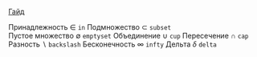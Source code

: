 [Гайд](https://math.meta.stackexchange.com/questions/5020/mathjax-basic-tutorial-and-quick-reference)

Принадлежность $\in$ `in`
Подмножество $\subset$ `subset`  
Пустое множество $\emptyset$ `emptyset`
Объединение $\cup$ `cup`
Пересечение $\cap$ `cap`
Разность $\backslash$ `backslash`
Бесконечность $\infty$ `infty`
Дельта $\delta$ `delta`
